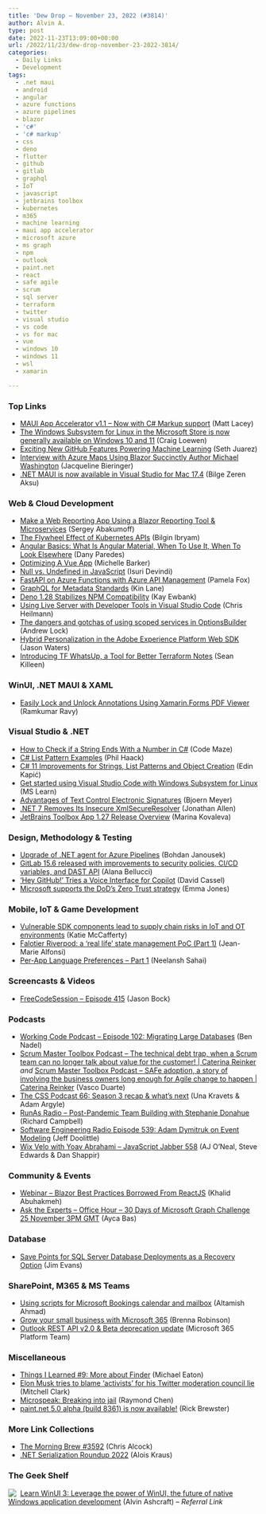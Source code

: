 ```yaml
---
title: 'Dew Drop – November 23, 2022 (#3814)'
author: Alvin A.
type: post
date: 2022-11-23T13:09:00+00:00
url: /2022/11/23/dew-drop-november-23-2022-3814/
categories:
  - Daily Links
  - Development
tags:
  - .net maui
  - android
  - angular
  - azure functions
  - azure pipelines
  - blazor
  - 'c#'
  - 'c# markup'
  - css
  - deno
  - flutter
  - github
  - gitlab
  - graphql
  - IoT
  - javascript
  - jetbrains toolbox
  - kubernetes
  - m365
  - machine learning
  - maui app accelerator
  - microsoft azure
  - ms graph
  - npm
  - outlook
  - paint.net
  - react
  - safe agile
  - scrum
  - sql server
  - terraform
  - twitter
  - visual studio
  - vs code
  - vs for mac
  - vue
  - windows 10
  - windows 11
  - wsl
  - xamarin

---
```

### <a name="top"></a>Top Links

  * <a href="https://www.mrlacey.com/2022/11/maui-app-accelerator-v11-now-with-c.html" target="_blank" rel="noopener">MAUI App Accelerator v1.1 &#8211; Now with C# Markup support</a> (Matt Lacey)
  * <a href="https://devblogs.microsoft.com/commandline/the-windows-subsystem-for-linux-in-the-microsoft-store-is-now-generally-available-on-windows-10-and-11/" target="_blank" rel="noopener">The Windows Subsystem for Linux in the Microsoft Store is now generally available on Windows 10 and 11</a> (Craig Loewen)
  * <a href="https://github.blog/2022-11-22-exciting-new-github-features-powering-machine-learning/" target="_blank" rel="noopener">Exciting New GitHub Features Powering Machine Learning</a> (Seth Juarez)
  * <a href="https://www.syncfusion.com/blogs/post/interview-with-azure-maps-using-blazor-succinctly-author-michael-washington.aspx?utm_source=alvinashcraft&utm_medium=email&utm_campaign=alvinashcraft_blog_edmnov22" target="_blank" rel="noopener">Interview with Azure Maps Using Blazor Succinctly Author Michael Washington</a> (Jacqueline Bieringer)
  * <a href="https://devblogs.microsoft.com/visualstudio/net-maui-is-now-available-in-visual-studio-for-mac-17-4/" target="_blank" rel="noopener">.NET MAUI is now available in Visual Studio for Mac 17.4</a> (Bilge Zeren Aksu)



### <a name="web"></a>Web & Cloud Development

  * <a href="https://www.grapecity.com/blogs/make-a-web-reporting-app-using-blazor-reporting-tool-microservices" target="_blank" rel="noopener">Make a Web Reporting App Using a Blazor Reporting Tool & Microservices</a> (Sergey Abakumoff)
  * <a href="https://thenewstack.io/the-flywheel-effect-of-kubernetes-apis/" target="_blank" rel="noopener">The Flywheel Effect of Kubernetes APIs</a> (Bilgin Ibryam)
  * <a href="https://www.telerik.com/blogs/angular-basics-what-is-angular-material-when-use-when-look-elsewhere" target="_blank" rel="noopener">Angular Basics: What Is Angular Material, When To Use It, When To Look Elsewhere</a> (Dany Paredes)
  * <a href="https://smashingmagazine.com/2022/11/optimizing-vue-app/" target="_blank" rel="noopener">Optimizing A Vue App</a> (Michelle Barker)
  * <a href="https://www.syncfusion.com/blogs/post/null-vs-undefined-in-javascript.aspx" target="_blank" rel="noopener">Null vs. Undefined in JavaScript</a> (Isuri Devindi)
  * <a href="http://blog.pamelafox.org/2022/11/fastapi-on-azure-functions-with-azure.html" target="_blank" rel="noopener">FastAPI on Azure Functions with Azure API Management</a> (Pamela Fox)
  * <a href="http://apievangelist.com/2022/11/22/graphql-for-metadata/" target="_blank" rel="noopener">GraphQL for Metadata Standards</a> (Kin Lane)
  * <a href="http://www.i-programmer.info/news/167-javascript/15889-deno-128-stabilizes-npm-compatibility.html" target="_blank" rel="noopener">Deno 1.28 Stabilizes NPM Compatibility</a> (Kay Ewbank)
  * <a href="https://christianheilmann.com/2022/11/22/using-live-server-with-developer-tools-in-visual-studio-code/" target="_blank" rel="noopener">Using Live Server with Developer Tools in Visual Studio Code</a> (Chris Heilmann)
  * <a href="https://andrewlock.net/the-dangers-and-gotchas-of-using-scoped-services-when-configuring-options-with-options-builder/" target="_blank" rel="noopener">The dangers and gotchas of using scoped services in OptionsBuilder</a> (Andrew Lock)
  * <a href="https://blog.developer.adobe.com/hybrid-personalization-in-the-adobe-experience-platform-web-sdk-6a1bb674bf41?source=rss----9342990108af---4" target="_blank" rel="noopener">Hybrid Personalization in the Adobe Experience Platform Web SDK</a> (Jason Waters)
  * <a href="https://seankilleen.com/2022/11/introducing-tf-whatsup/" target="_blank" rel="noopener">Introducing TF WhatsUp, a Tool for Better Terraform Notes</a> (Sean Killeen)



### <a name="silverlight"></a>WinUI, .NET MAUI & XAML

  * <a href="https://www.syncfusion.com/blogs/post/lock-and-unlock-annotations-using-xamarin-forms-pdf-viewer.aspx?utm_source=alvinashcraft&utm_medium=email&utm_campaign=alvinashcraft_blog_edmnov22" target="_blank" rel="noopener">Easily Lock and Unlock Annotations Using Xamarin.Forms PDF Viewer</a> (Ramkumar Ravy)



### <a name="dotnet"></a>Visual Studio & .NET

  * <a href="https://code-maze.com/csharp-check-if-string-ends-with-a-number/" target="_blank" rel="noopener">How to Check if a String Ends With a Number in C#</a> (Code Maze)
  * <a href="https://haacked.com/archive/2022/11/22/csharp-list-pattern/" target="_blank" rel="noopener">C# List Pattern Examples</a> (Phil Haack)
  * <a href="https://www.infoq.com/news/2022/11/csharp11-improvements/?utm_campaign=infoq_content&utm_source=infoq&utm_medium=feed&utm_term=global" target="_blank" rel="noopener">C# 11 Improvements for Strings, List Patterns and Object Creation</a> (Edin Kapić)
  * <a href="https://learn.microsoft.com/windows/wsl/tutorials/wsl-vscode" target="_blank" rel="noopener">Get started using Visual Studio Code with Windows Subsystem for Linux</a> (MS Learn)
  * <a href="https://www.textcontrol.com/blog/2022/11/22/advantages-of-text-control-electronic-signatures/" target="_blank" rel="noopener">Advantages of Text Control Electronic Signatures</a> (Bjoern Meyer)
  * <a href="https://www.infoq.com/news/2022/11/XmlSecureResolver/?utm_campaign=infoq_content&utm_source=infoq&utm_medium=feed&utm_term=global" target="_blank" rel="noopener">.NET 7 Removes Its Insecure XmlSecureResolver</a> (Jonathan Allen)
  * <a href="https://blog.jetbrains.com/toolbox-app/2022/11/toolbox-app-1-27-release-overview/" target="_blank" rel="noopener">JetBrains Toolbox App 1.27 Release Overview</a> (Marina Kovaleva)



### <a name="design"></a>Design, Methodology & Testing

  * <a href="https://devblogs.microsoft.com/devops/upgrade-of-net-agent-for-azure-pipelines/" target="_blank" rel="noopener">Upgrade of .NET agent for Azure Pipelines</a> (Bohdan Janousek)
  * <a href="https://about.gitlab.com/releases/2022/11/22/gitlab-15-6-released/" target="_blank" rel="noopener">GitLab 15.6 released with improvements to security policies, CI/CD variables, and DAST API</a> (Alana Bellucci)
  * <a href="https://thenewstack.io/hey-github-tries-a-voice-interface-for-copilot/" target="_blank" rel="noopener">‘Hey GitHub!’ Tries a Voice Interface for Copilot</a> (David Cassel)
  * <a href="https://www.microsoft.com/en-us/security/blog/2022/11/22/microsoft-supports-the-dods-zero-trust-strategy/" target="_blank" rel="noopener">Microsoft supports the DoD’s Zero Trust strategy</a> (Emma Jones)



### <a name="mobile"></a>Mobile, IoT & Game Development

  * <a href="https://www.microsoft.com/en-us/security/blog/2022/11/22/vulnerable-sdk-components-lead-to-supply-chain-risks-in-iot-and-ot-environments/" target="_blank" rel="noopener">Vulnerable SDK components lead to supply chain risks in IoT and OT environments</a> (Katie McCafferty)
  * <a href="https://www.sharpnado.com/falotier-riverpod/" target="_blank" rel="noopener">Falotier Riverpod: a &#8216;real life&#8217; state management PoC (Part 1)</a> (Jean-Marie Alfonsi)
  * <a href="http://android-developers.googleblog.com/2022/11/per-app-language-preferences-part-1.html" target="_blank" rel="noopener">Per-App Language Preferences &#8211; Part 1</a> (Neelansh Sahai)



### <a name="videos"></a>Screencasts & Videos

  * <a href="http://www.youtube.com/watch?v=T0ePk1r7cto" target="_blank" rel="noopener">FreeCodeSession &#8211; Episode 415</a> (Jason Bock)



### <a name="podcasts"></a>Podcasts

  * <a href="https://www.bennadel.com/blog/4358-working-code-podcast-episode-102-migrating-large-databases.htm" target="_blank" rel="noopener">Working Code Podcast &#8211; Episode 102: Migrating Large Databases</a> (Ben Nadel)
  * <a href="https://scrummastertoolbox.libsyn.com/the-technical-debt-trap-when-a-scrum-team-can-no-longer-talk-about-value-for-the-customer-caterina-reinker" target="_blank" rel="noopener">Scrum Master Toolbox Podcast &#8211; The technical debt trap, when a Scrum team can no longer talk about value for the customer! | Caterina Reinker</a> _and_ <a href="https://scrummastertoolbox.libsyn.com/safe-adoption-a-story-of-involving-the-business-owners-long-enough-for-agile-change-to-happen-caterina-reinker" target="_blank" rel="noopener">Scrum Master Toolbox Podcast &#8211; SAFe adoption, a story of involving the business owners long enough for Agile change to happen | Caterina Reinker</a> (Vasco Duarte)
  * <a href="http://thecsspodcast.libsyn.com/season-3-recap-whats-next" target="_blank" rel="noopener">The CSS Podcast 66: Season 3 recap & what’s next</a> (Una Kravets & Adam Argyle)
  * <a href="https://runasradio.com/Shows/Show/855" target="_blank" rel="noopener">RunAs Radio &#8211; Post-Pandemic Team Building with Stephanie Donahue</a> (Richard Campbell)
  * <a href="https://www.se-radio.net/2022/11/episode-539-adam-dymitruk-on-event-modeling" target="_blank" rel="noopener">Software Engineering Radio Episode 539: Adam Dymitruk on Event Modeling</a> (Jeff Doolittle)
  * <a href="https://topenddevs.com/podcasts/javascript-jabber/episodes/wix-velo-with-yoav-abrahami-jsj-558" target="_blank" rel="noopener">Wix Velo with Yoav Abrahami &#8211; JavaScript Jabber 558</a> (AJ O&#8217;Neal, Steve Edwards & Dan Shappir)



### <a name="events"></a>Community & Events

  * <a href="https://blog.jetbrains.com/dotnet/2022/11/22/webinar-blazor-best-practices-borrowed-from-reactjs/" target="_blank" rel="noopener">Webinar – Blazor Best Practices Borrowed From ReactJS</a> (Khalid Abuhakmeh)
  * <a href="https://dev.to/azure/ask-the-experts-office-hour-30-days-of-microsoft-graph-challenge-25-november-3pm-gmt-1kf3" target="_blank" rel="noopener">Ask the Experts – Office Hour &#8211; 30 Days of Microsoft Graph Challenge 25 November 3PM GMT</a> (Ayca Bas)



### <a name="sql"></a>Database

  * <a href="https://www.mssqltips.com/sqlservertip/7466/sql-server-database-save-point-for-recovery/" target="_blank" rel="noopener">Save Points for SQL Server Database Deployments as a Recovery Option</a> (Jim Evans)



### <a name="sp"></a>SharePoint, M365 & MS Teams

  * <a href="https://devblogs.microsoft.com/microsoft365dev/using-scripts-for-microsoft-bookings-calendar-and-mailbox/" target="_blank" rel="noopener">Using scripts for Microsoft Bookings calendar and mailbox</a> (Altamish Ahmad)
  * <a href="https://www.microsoft.com/en-us/microsoft-365/blog/2022/11/22/grow-your-small-business-with-microsoft-365/" target="_blank" rel="noopener">Grow your small business with Microsoft 365</a> (Brenna Robinson)
  * <a href="https://devblogs.microsoft.com/microsoft365dev/outlook-rest-api-v2-0-beta-deprecation-update/" target="_blank" rel="noopener">Outlook REST API v2.0 & Beta deprecation update</a> (Microsoft 365 Platform Team)



### <a name="misc"></a>Miscellaneous

  * <a href="https://samestuffdifferentday.net/2022/11/22/things-i-learned-9/" target="_blank" rel="noopener">Things I Learned #9: More about Finder</a> (Michael Eaton)
  * <a href="https://www.theverge.com/2022/11/22/23474381/elon-musk-twitter-moderation-council-activist-promise" target="_blank" rel="noopener">Elon Musk tries to blame ‘activists’ for his Twitter moderation council lie</a> (Mitchell Clark)
  * <a href="https://devblogs.microsoft.com/oldnewthing/20221122-00/?p=107436" target="_blank" rel="noopener">Microspeak: Breaking into jail</a> (Raymond Chen)
  * <a href="https://blog.getpaint.net/2022/11/22/paint-net-5-0-alpha-build-8361-is-now-available/" target="_blank" rel="noopener">paint.net 5.0 alpha (build 8361) is now available!</a> (Rick Brewster)



### <a name="links"></a>More Link Collections

  * <a href="https://blog.cwa.me.uk/2022/11/23/the-morning-brew-3592/" target="_blank" rel="noopener">The Morning Brew #3592</a> (Chris Alcock)
  * <a href="https://aloiskraus.wordpress.com/2022/11/23/net-serialization-roundup-2022/" target="_blank" rel="noopener">.NET Serialization Roundup 2022</a> (Alois Kraus)



### <a name="shelf"></a>The Geek Shelf

<a href="https://www.amazon.com/dp/1800208669/?tag=amavin-20" target="_blank" rel="noopener"><img decoding="async" align="left" style="margin: 0px 4px 0px 0px; border: 0px currentcolor; border-image: none; float: left; display: inline; background-image: none;" src="https://m.media-amazon.com/images/I/41Z9lMC71WL._SS135_.jpg" border="0" /></a>&nbsp;<a href="https://www.amazon.com/dp/1800208669/?tag=amavin-20" target="_blank" rel="noopener">Learn WinUI 3: Leverage the power of WinUI, the future of native Windows application development</a> (Alvin Ashcraft) _&#8211; Referral Link_